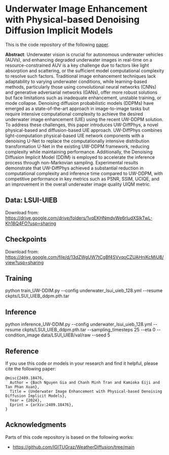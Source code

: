 # Underwater Image Enhancement with Physical-based Denoising Diffusion Implicit Models

This is the code repository of the following [paper](https://arxiv.org/abs/2409.18476).

**Abstract**: Underwater vision is crucial for autonomous underwater vehicles (AUVs), and enhancing degraded underwater images in real-time on a resource-constrained AUV is a key challenge due to factors like light absorption and scattering, or the sufficient model computational complexity to resolve such factors. Traditional image enhancement techniques lack adaptability to varying underwater conditions, while learning-based methods, particularly those using convolutional neural networks (CNNs) and generative adversarial networks (GANs), offer more robust solutions but face limitations such as inadequate enhancement, unstable training, or mode collapse. Denoising diffusion probabilistic models (DDPMs) have emerged as a state-of-the-art approach in image-to-image tasks but require intensive computational complexity to achieve the desired underwater image enhancement (UIE) using the recent UW-DDPM solution. To address these challenges, this paper introduces UW-DiffPhys, a novel physical-based and diffusion-based UIE approach. UW-DiffPhys combines light-computation physical-based UIE network components with a denoising U-Net to replace the computationally intensive distribution transformation U-Net in the existing UW-DDPM framework, reducing complexity while maintaining performance. Additionally, the Denoising Diffusion Implicit Model (DDIM) is employed to accelerate the inference process through non-Markovian sampling. Experimental results demonstrate that UW-DiffPhys achieved a substantial reduction in computational complexity and inference time compared to UW-DDPM, with competitive performance in key metrics such as PSNR, SSIM, UCIQE, and an improvement in the overall underwater image quality UIQM metric.

## Data: LSUI-UIEB
Download from: https://drive.google.com/drive/folders/1vqEKHNmdvWe6rludXSlkTwL-Kh18Q4FO?usp=sharing

## Checkpoints
Download from: https://drive.google.com/file/d/13dZWgUW7tCgBf4SVvqoCZUAHniKcMiU8/view?usp=sharing

## Training
python train_UW-DDIM.py --config underwater_lsui_uieb_128.yml --resume ckpts/LSUI_UIEB_ddpm.pth.tar

## Inference
python inference_UW-DDIM.py --config underwater_lsui_uieb_128.yml --resume ckpts/LSUI_UIEB_ddpm.pth.tar --sampling_timesteps 25 --eta 0 --condition_image data/LSUI_UIEB/val/raw --seed 5


## Reference
If you use this code or models in your research and find it helpful, please cite the following paper:
```
@misc{2409.18476,
  Author = {Bach Nguyen Gia and Chanh Minh Tran and Kamioka Eiji and Tan Phan Xuan},
  Title = {Underwater Image Enhancement with Physical-based Denoising Diffusion Implicit Models},
  Year = {2024},
  Eprint = {arXiv:2409.18476},
}
```

## Acknowledgments

Parts of this code repository is based on the following works:

* https://github.com/IGITUGraz/WeatherDiffusion/tree/main
